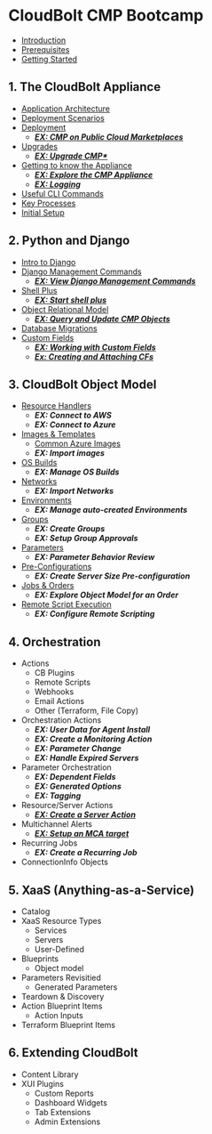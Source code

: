 # CloudBolt CMP Bootcamp
* [Introduction](00_introduction/introduction.md)
* [Prerequisites](00_introduction/prerequisites.md)
* [Getting Started](00_introduction/getting_started.md)

## 1. The CloudBolt Appliance
- [Application Architecture](01_appliance/architecture.md)
- [Deployment Scenarios](01_appliance/deployment-arch.md)
- [Deployment](01_appliance/deployment.md)
  - ***[EX: CMP on Public Cloud Marketplaces](exercises/marketplaces.md)***
- [Upgrades](01_appliance/upgrades.md)
  - ***[EX: Upgrade CMP*](exercises/upgrade.md)***
- [Getting to know the Appliance](01_appliance/gettingtoknow.md)
  - ***[EX: Explore the CMP Appliance](exercises/explore_appliance.md)***
  - ***[EX: Logging](exercises/logging.md)***
- [Useful CLI Commands](01_appliance/cli_commands.md)
- [Key Processes](01_appliance/key_processes.md)
- [Initial Setup](01_appliance/initial_setup.md)


## 2. Python and Django
- [Intro to Django](02_python_django/django_intro.md)
- [Django Management Commands](02_python_django/commands.md)
  - ***[EX: View Django Management Commands](exercises/commands.md)***
- [Shell Plus](02_python_django/shell_plus.md)
  - ***[EX: Start shell plus](exercises/shell_plus.md)***
- [Object Relational Model](02_python_django/orm.md)
  - ***[EX: Query and Update CMP Objects](exercises/models.md)***
- [Database Migrations](02_python_django/migrations.md)
- [Custom Fields](02_python_django/custom_fields.md)
  - ***[EX: Working with Custom Fields](exercises/accessing_cfs.md)***
  - ***[Ex: Creating and Attaching CFs](exercises/creating_cfs.md)***


## 3. CloudBolt Object Model
- [Resource Handlers](03_cb_model/resourcehandlers.md)
  - ***EX: Connect to AWS***
  - ***EX: Connect to Azure***
- [Images & Templates](03_cb_model/images_templates.md)
    - [Common Azure Images](03_cb_model/azure_images.md)
    - ***EX: Import images***
- [OS Builds](03_cb_model/osbuilds.md)
  - ***EX: Manage OS Builds***
- [Networks](03_cb_model/networks.md)
    - ***EX: Import Networks***
- [Environments](03_cb_model/environments.md)
  - ***EX: Manage auto-created Environments***
- [Groups](03_cb_model/groups.md)
  - ***EX: Create Groups***
  - ***EX: Setup Group Approvals***
- [Parameters](03_cb_model/parameters.md)
  - ***EX: Parameter Behavior Review***
- [Pre-Configurations](03_cb_model/preconfigs.md)
  - ***EX: Create Server Size Pre-configuration***
- [Jobs & Orders](03_cb_model/jobs_orders.md)
  - ***EX: Explore Object Model for an Order***
- [Remote Script Execution](03_cb_model/remote_scripts.md)
  - ***EX: Configure Remote Scripting***

## 4. Orchestration
- Actions
    - CB Plugins
    - Remote Scripts
    - Webhooks
    - Email Actions
    - Other (Terraform, File Copy)
- Orchestration Actions
  - ***EX: User Data for Agent Install*** 
  - ***EX: Create a Monitoring Action***
  - ***EX: Parameter Change***
  - ***EX: Handle Expired Servers***
- Parameter Orchestration
  - ***EX: Dependent Fields***
  - ***EX: Generated Options***
  - ***EX: Tagging***
- Resource/Server Actions
  - ***[EX: Create a Server Action](exercises/server_action.md)***
- Multichannel Alerts
  - ***[EX: Setup an MCA target](exercises/mca.md)***
- Recurring Jobs
  - ***EX: Create a Recurring Job***
- ConnectionInfo Objects

## 5. XaaS (Anything-as-a-Service)
- Catalog
- XaaS Resource Types
  - Services
  - Servers
  - User-Defined
- Blueprints
  - Object model
- Parameters Revisitied
  - Generated Parameters
- Teardown & Discovery
- Action Blueprint Items
  - Action Inputs
- Terraform Blueprint Items

## 6. Extending CloudBolt
- Content Library
- XUI Plugins
  - Custom Reports
  - Dashboard Widgets
  - Tab Extensions
  - Admin Extensions


